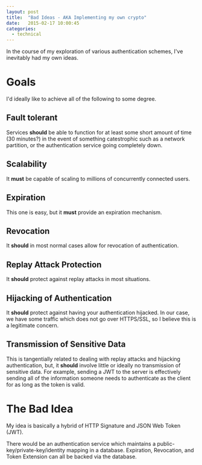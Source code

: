 ```yaml
---
layout: post
title:  "Bad Ideas - AKA Implementing my own crypto"
date:   2015-02-17 10:00:45
categories:
  - technical
---
```


In the course of my exploration of various authentication schemes, I've
inevitably had my own ideas.

# Goals

I'd ideally like to achieve all of the following to some degree.

## Fault tolerant

Services **should** be able to function for at least some short amount of time (30
minutes?) in the event of something catestrophic such as a network partition,
or the authentication service going completely down.

## Scalability

It **must** be capable of scaling to millions of concurrently connected users.

## Expiration

This one is easy, but it **must** provide an expiration mechanism.

## Revocation

It **should** in most normal cases allow for revocation of authentication.

## Replay Attack Protection

It **should** protect against replay attacks in most situations.

## Hijacking of Authentication

It **should** protect against having your authentication hijacked.  In our
case, we have some traffic which does not go over HTTPS/SSL, so I believe this
is a legitimate concern.

## Transmission of Sensitive Data

This is tangentially related to dealing with replay attacks and hijacking
authentication, but, it **should** involve little or ideally no transmission of
sensitive data.  For example, sending a JWT to the server is effectively
sending all of the information someone needs to authenticate as the client for
as long as the token is valid.

# The Bad Idea

My idea is basically a hybrid of HTTP Signature and JSON Web Token (JWT).

There would be an authentication service which maintains a
public-key/private-key/identity mapping in a database.  Expiration, Revocation,
and Token Extension can all be backed via the database.
